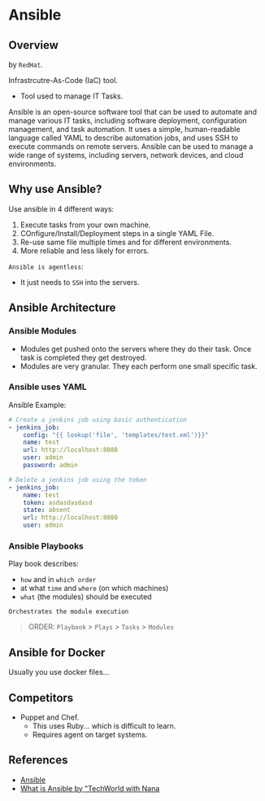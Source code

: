 # Ansible

## Overview

by `RedHat`.

Infrastrcutre-As-Code (IaC) tool.

- Tool used to manage IT Tasks.

Ansible is an open-source software tool that can be used to automate and manage various IT tasks, including software deployment, configuration management, and task automation. It uses a simple, human-readable language called YAML to describe automation jobs, and uses SSH to execute commands on remote servers. Ansible can be used to manage a wide range of systems, including servers, network devices, and cloud environments.

## Why use Ansible?

Use ansible in 4 different ways:

1. Execute tasks from your own machine.
2. COnfigure/Install/Deployment steps in a single YAML File.
3. Re-use same file multiple times and for different environments.
4. More reliable and less likely for errors.

`Ansible is agentless`:

- It just needs to `SSH` into the servers.

## Ansible Architecture

### Ansible Modules

- Modules get pushed onto the servers where they do their task. Once task is completed they get destroyed.
- Modules are very granular. They each perform one small specific task.

### Ansible uses YAML

Ansible Example:

``` yaml title="Jenkins Module | jekins_job"
# Create a jenkins job using basic authentication
- jenkins_job:
    config: "{{ lookup('file', 'templates/test.xml')}}"
    name: test
    url: http://localhost:8080
    user: admin
    password: admin

# Delete a jenkins job using the token
- jenkins_job:
    name: test
    token: asdasdasdasd
    state: absent
    url: http://localhost:8080
    user: admin
```

### Ansible Playbooks

Play book describes:

- `how` and in `which order`
- at what `time` and `where` (on which machines)
- `what` (the modules) should be executed

`Orchestrates the module execution`

> ORDER: `Playbook` > `Plays` > `Tasks` > `Modules`

## Ansible for Docker

Usually you use docker files...



## Competitors

- Puppet and Chef.
  - This uses Ruby... which is difficult to learn.
  - Requires agent on target systems.

## References

- [Ansible](https://www.ansible.com/)
- [What is Ansible by "TechWorld with Nana](https://www.youtube.com/watch?v=1id6ERvfozo)
